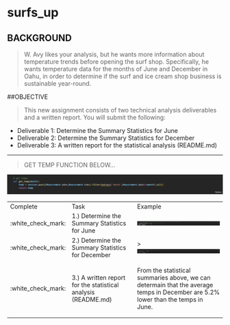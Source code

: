 # surfs_up

## BACKGROUND

> W. Avy likes your analysis, but he wants more information about temperature trends before opening the surf shop. Specifically, he wants temperature data for the months of June and December in Oahu, in order to determine if the surf and ice cream shop business is sustainable year-round.

##OBJECTIVE

> This new assignment consists of two technical analysis deliverables and a written report. You will submit the following:

- Deliverable 1: Determine the Summary Statistics for June
- Deliverable 2: Determine the Summary Statistics for December
- Deliverable 3: A written report for the statistical analysis (README.md)

---

> GET TEMP FUNCTION BELOW...

<div><img src="https://github.com/jcaraway-na/surfs_up/blob/main/resources/get_temps_function.png"></div>
<table>
  <tr>
    <td>Complete</td>
    <td>Task</td>
    <td>Example</td>
  </tr>
  <tr>
    <td <td> :white_check_mark: </td>
    <td <td style="height:10px;"> 1.) Determine the Summary Statistics for June</td>
    <td <td style="height:10px;"><img src="https://github.com/jcaraway-na/surfs_up/blob/main/resources/stat_june.png" width=100% height=100%></td>
  </tr>
  <tr>
    <td> :white_check_mark: </td>
    <td style="height:10px;"> 2.) Determine the Summary Statistics for December</td>
    <td <td style="height:10px;"> ><img src="https://github.com/jcaraway-na/surfs_up/blob/main/resources/stat_dec.png" width=100% height=100%></td>
  </tr>
  <tr>
    <td> :white_check_mark: </td>
    <td> 3.) A written report for the statistical analysis (README.md)</td>
    <td><p>From the statistical summaries above, we can determain that the average temps in December are 5.2% lower than the temps in June.</p></td>
  </tr>
</table>

